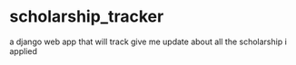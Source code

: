# scholarship_tracker
a django web app that will track give me update about all the scholarship i applied

